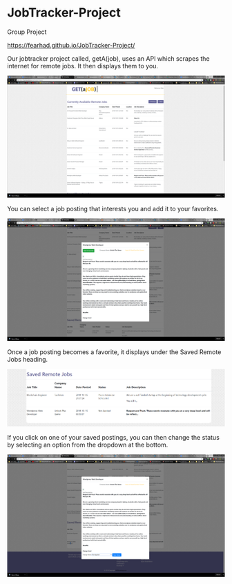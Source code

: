 # JobTracker-Project
Group Project

https://fearhad.github.io/JobTracker-Project/

Our jobtracker project called, getA(job), uses an API which scrapes the internet for remote jobs. It then displays them to you. 

![](assets/images/main.PNG?raw=true "Optional Title")

You can select a job posting that interests you and add it to your favorites.

![](assets/images/add.PNG?raw=true "Optional Title")

Once a job posting becomes a favorite, it displays under the Saved Remote Jobs heading. 

![](assets/images/saved.PNG?raw=true "Optional Title")

If you click on one of your saved postings, you can then change the status by selecting an option from the dropdown at the bottom. 

![](assets/images/change.PNG?raw=true "Optional Title")
